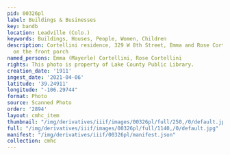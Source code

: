 ```yaml
---
pid: 00326pl
label: Buildings & Businesses
key: bandb
location: Leadville (Colo.)
keywords: Buildings, Houses, People, Women, Children
description: Cortellini residence, 329 W 8th Street, Emma and Rose Cortellini standing
  on the front porch
named_persons: Emma (Mayerle) Cortellini, Rose Cortellini
rights: This photo is property of Lake County Public Library.
creation_date: '1911'
ingest_date: '2021-04-06'
latitude: '39.24911'
longitude: "-106.29744"
format: Photo
source: Scanned Photo
order: '2894'
layout: cmhc_item
thumbnail: "/img/derivatives/iiif/images/00326pl/full/250,/0/default.jpg"
full: "/img/derivatives/iiif/images/00326pl/full/1140,/0/default.jpg"
manifest: "/img/derivatives/iiif/00326pl/manifest.json"
collection: cmhc
---
```

